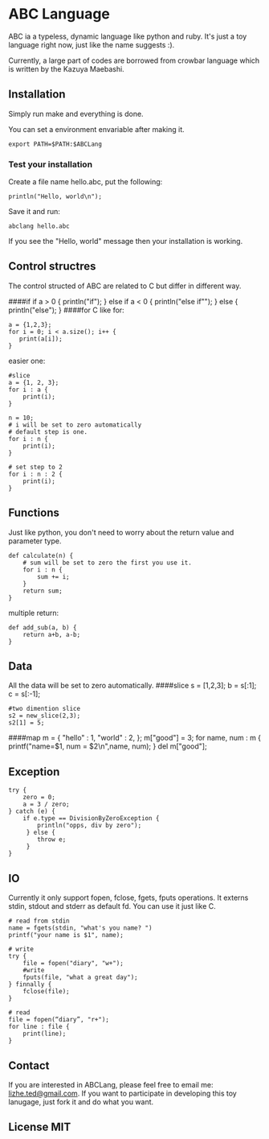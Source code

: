# ABC Language
ABC ia a typeless, dynamic language like python and ruby. It's just a toy language right now, just like the name suggests :).
 
Currently, a large part of codes are borrowed from crowbar language which is  written by the Kazuya Maebashi. 

## Installation
Simply run make and everything is done.
 
You can set a environment envariable after making it.

    export PATH=$PATH:$ABCLang

### Test your installation
Create a file name hello.abc, put the following:

    println("Hello, world\n");

Save it and run:

    abclang hello.abc
If you see the "Hello, world" message then your installation is working.


## Control structres
The control structed of ABC are related to C but differ in different way.

####if 
    if a > 0 {
        println("if");
    } else if a < 0 {
        println("else if"");
    } else {
        println("else");
    }
####for
C like for:

    a = {1,2,3};
    for i = 0; i < a.size(); i++ {
       print(a[i]);
    }   
  
easier one:

    #slice
    a = {1, 2, 3};
    for i : a {
        print(i);
    }
    
    n = 10;
    # i will be set to zero automatically
    # default step is one.
    for i : n {
        print(i);
    }
    
    # set step to 2
    for i : n : 2 {
        print(i);
    }

## Functions
Just like python, you don't need to worry about the return value and parameter type.
    
    def calculate(n) {
        # sum will be set to zero the first you use it.
        for i : n {
            sum += i;
        }
        return sum;
    }

multiple return:

    def add_sub(a, b) {
        return a+b, a-b;
    } 
## Data
All the data will be set to zero automatically.
####slice
    s = [1,2,3];
    b = s[:1];
    c = s[:-1];
    
    #two dimention slice
    s2 = new_slice(2,3);
    s2[1] = 5;

####map
    m = {   "hello" : 1,
            "world" : 2,
        };
    m["good"] = 3;
    for name, num : m {
        printf("name=$1, num = $2\n",name, num);
    }
    del m["good"];
## Exception
    try {
        zero = 0;
        a = 3 / zero;
    } catch (e) {
        if e.type == DivisionByZeroException {
            println("opps, div by zero");
         } else {
            throw e;
         }
    }
## IO
Currently it only support fopen, fclose, fgets, fputs operations.
It externs stdin, stdout and stderr as default fd. You can use it just like C.
    
    # read from stdin
    name = fgets(stdin, "what's you name? ")
    printf("your name is $1", name);  

    # write
    try {
        file = fopen("diary", "w+");
        #write
        fputs(file, "what a great day");
    } finnally {
        fclose(file);
    }
    
    # read
    file = fopen(“diary”, "r+");
    for line : file {
        print(line);
    }

## Contact
If you are interested in ABCLang, please feel free to email me: lizhe.ted@gmail.com. If you want to participate in developing this toy lanugage, just fork it and do what you want.

## License MIT


    



    
    
    
  

    

